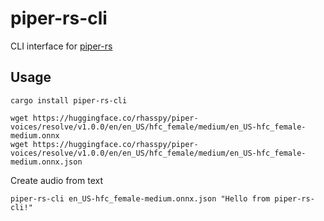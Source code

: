 # piper-rs-cli

CLI interface for [piper-rs](https://github.com/thewh1teagle/piper-rs)

## Usage

```console
cargo install piper-rs-cli

wget https://huggingface.co/rhasspy/piper-voices/resolve/v1.0.0/en/en_US/hfc_female/medium/en_US-hfc_female-medium.onnx
wget https://huggingface.co/rhasspy/piper-voices/resolve/v1.0.0/en/en_US/hfc_female/medium/en_US-hfc_female-medium.onnx.json
```

Create audio from text

```console
piper-rs-cli en_US-hfc_female-medium.onnx.json "Hello from piper-rs-cli!"
```